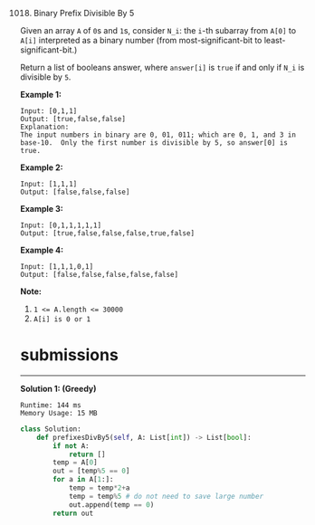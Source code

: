 1018. Binary Prefix Divisible By 5

Given an array `A` of `0`s and `1`s, consider `N_i`: the `i`-th subarray from `A[0]` to `A[i]` interpreted as a binary number (from most-significant-bit to least-significant-bit.)

Return a list of booleans answer, where `answer[i]` is `true` if and only if `N_i` is divisible by `5`.

**Example 1:**
```
Input: [0,1,1]
Output: [true,false,false]
Explanation: 
The input numbers in binary are 0, 01, 011; which are 0, 1, and 3 in base-10.  Only the first number is divisible by 5, so answer[0] is true.
```

**Example 2:**
```
Input: [1,1,1]
Output: [false,false,false]
```

**Example 3:**
```
Input: [0,1,1,1,1,1]
Output: [true,false,false,false,true,false]
```

**Example 4:**
```
Input: [1,1,1,0,1]
Output: [false,false,false,false,false]
```

**Note:**

1. `1 <= A.length <= 30000`
1. `A[i] is 0 or 1`

# submissions
---
**Solution 1: (Greedy)**
```
Runtime: 144 ms
Memory Usage: 15 MB
```
```python
class Solution:
    def prefixesDivBy5(self, A: List[int]) -> List[bool]:
        if not A:
            return []
        temp = A[0]
        out = [temp%5 == 0]
        for a in A[1:]:
            temp = temp*2+a
            temp = temp%5 # do not need to save large number
            out.append(temp == 0)
        return out
```